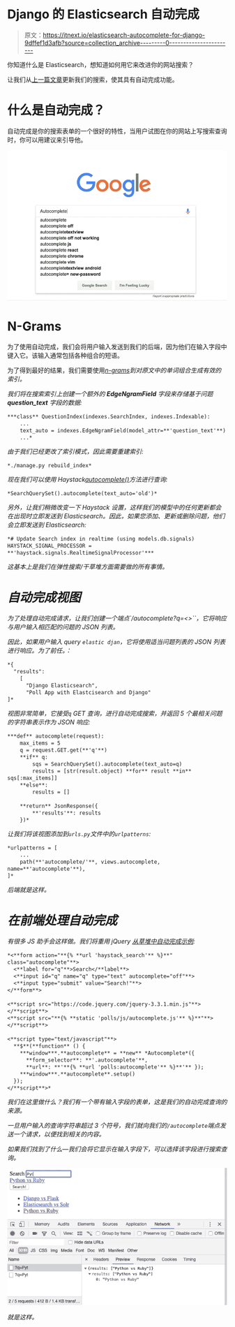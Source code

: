 # Django 的 Elasticsearch 自动完成

> 原文：<https://itnext.io/elasticsearch-autocomplete-for-django-9dffef1d3afb?source=collection_archive---------0----------------------->

你知道什么是 Elasticsearch，想知道如何用它来改进你的网站搜索？

让我们从[上一篇文章](https://medium.com/@s.lyapustin/django-polls-app-with-elasticsearch-ffc02b9e79d9)更新我们的搜索，使其具有自动完成功能。

# 什么是自动完成？

自动完成是你的搜索表单的一个很好的特性，当用户试图在你的网站上写搜索查询时，你可以用建议来引导他。

![](img/6de8d04d6372bd485542039dc20b1e02.png)

# N-Grams

为了使用自动完成，我们会将用户输入发送到我们的后端，因为他们在输入字段中键入它。该输入通常包括各种组合的短语。

为了得到最好的结果，我们需要使用[*n-grams*](https://medium.com/programming-tid-bits/weekend-hacks-n-grams-f4398fc9d554)*到对原文中的单词组合生成有效的索引。*

*我们将在搜索索引上创建一个额外的 **EdgeNgramField** 字段来存储基于问题 **question_text** 字段的数据:*

```
***class** QuestionIndex(indexes.SearchIndex, indexes.Indexable):
    ...
    text_auto = indexes.EdgeNgramField(model_attr=**'question_text'**)
    ...*
```

*由于我们已经更改了索引模式，因此需要重建索引:*

```
*./manage.py rebuild_index*
```

*现在我们可以使用 Haystack[autocomplete()](https://django-haystack.readthedocs.io/en/latest/searchqueryset_api.html#autocomplete)方法进行查询:*

```
*SearchQuerySet().autocomplete(text_auto='old')*
```

*另外，让我们稍微改变一下 Haystack 设置，这样我们的模型中的任何更新都会在出现时立即发送到 Elasticsearch。因此，如果您添加、更新或删除问题，他们会立即发送到 Elasticsearch:*

```
*# Update Search index in realtime (using models.db.signals)
HAYSTACK_SIGNAL_PROCESSOR = **'haystack.signals.RealtimeSignalProcessor'***
```

*这基本上是我们在弹性搜索/干草堆方面需要做的所有事情。*

# *自动完成视图*

*为了处理自动完成请求，让我们创建一个端点`/autocomplete?q=<>``，它将响应与用户输入相匹配的问题的 JSON 列表。*

*因此，如果用户输入 query `elastic djan`，它将使用适当问题列表的 JSON 列表进行响应。为了前任。：*

```
*{
  "results": 
    [
      "Django Elasticsearch",
      "Poll App with Elastcisearch and Django"
]*
```

*视图非常简单，它接受`q` GET 查询，进行自动完成搜索，并返回 5 个最相关问题的字符串表示作为 JSON 响应:*

```
***def** autocomplete(request):
    max_items = 5
    q = request.GET.get(**'q'**)
    **if** q:
        sqs = SearchQuerySet().autocomplete(text_auto=q)
        results = [str(result.object) **for** result **in** sqs[:max_items]]
    **else**:
        results = []

    **return** JsonResponse({
        **'results'**: results
    })*
```

*让我们将该视图添加到`urls.py`文件中的`urlpatterns`:*

```
*urlpatterns = [
    ...
    path(**'autocomplete/'**, views.autocomplete, name=**'autocomplete'**),
]*
```

*后端就是这样。*

# *在前端处理自动完成*

*有很多 JS 助手会这样做。我们将重用 jQuery [从草堆中自动完成](https://github.com/inoks/django-polls-elasticsearch/blob/master/app/polls/static/polls/js/autocomplete.js)[示例](https://django-haystack.readthedocs.io/en/latest/autocomplete.html#example-implementation):*

```
*<**form action="**{% **url 'haystack_search'** %}**" class="autocomplete"**>
  <**label for="q"**>Search</**label**>
  <**input id="q" name="q" type="text" autocomplete="off"**>
  <**input type="submit" value="Search!"**>
</**form**>

<**script src="https://code.jquery.com/jquery-3.3.1.min.js"**></**script**>
<**script src="**{% **static 'polls/js/autocomplete.js'** %}**"**></**script**>

<**script type="text/javascript"**>
  **$**(**function** () {
    ***window***.**autocomplete** = **new** *Autocomplete*({
      **form_selector**: **'.autocomplete'**,
      **url**: **'**{% **url 'polls:autocomplete'** %}**'** });
    ***window***.**autocomplete**.setup()
  });
</**script**>*
```

*我们在这里做什么？我们有一个带有输入字段的表单，这是我们的自动完成查询的来源。*

*一旦用户输入的查询字符串超过 3 个符号，我们就向我们的`/autocomplete`端点发送一个请求，以便找到相关的内容。*

*如果我们找到了什么—我们会将它显示在输入字段下，可以选择该字段进行搜索查询。*

*![](img/7adb8282131d9f25ee3f6b4edae8d967.png)*

*就是这样。*